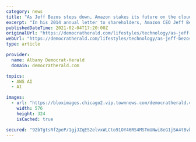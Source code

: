 ```yaml
---
category: news
title: "As Jeff Bezos steps down, Amazon stakes its future on the cloud"
excerpt: "In his 2014 annual letter to shareholders, Amazon CEO Jeff Bezos wrote that a \"dreamy business offering\" comprises at least four elements: \"Customers love it, it can grow to very"
publishedDateTime: 2021-02-04T17:20:00Z
originalUrl: "https://democratherald.com/lifestyles/technology/as-jeff-bezos-steps-down-amazon-stakes-its-future-on-the-cloud/article_dfa0903d-b58c-59c8-8526-ddf43f2665bc.html"
webUrl: "https://democratherald.com/lifestyles/technology/as-jeff-bezos-steps-down-amazon-stakes-its-future-on-the-cloud/article_dfa0903d-b58c-59c8-8526-ddf43f2665bc.html"
type: article

provider:
  name: Albany Democrat-Herald
  domain: democratherald.com

topics:
  - AWS AI
  - AI

images:
  - url: "https://bloximages.chicago2.vip.townnews.com/democratherald.com/content/tncms/assets/v3/editorial/7/d4/7d4a405f-51ae-597e-977c-ad43f910bead/601c56785fa92.image.jpg?resize=576%2C324"
    width: 576
    height: 324
    isCached: true

secured: "92bTgtsRf2peP/1gjJZqES2elvxWLCto91OY46RS4MSTmUNwi8eG1jSA4tBvkifKbkLTE4WvqXXmcoMVox+R44vBCMcoULZMh+ohxGCTRP1rW5HeUnRjLnh8+MGS/JCNThicKksPYuu8hpHolH2mp4ffNwQCGIYpNypKgLB8L1isOx6dzsLVRCJgTLpBqDcmV1Ltvruxz6XNIFbEFYARUyoL2/DW8wHbBqtjkmB3WTPpZ/4NTz8EeO+QTAIMcAAPB9rbSIBb/j/uYnS1b27aDeYjYnvSUmwbg2NBziGTX0yw3bapm3yHYMHQJPky9r7IlB1B7jmU8bdlQWNb77YQp8DGHt6qcvWK1LsD6rlVi2I=;cMGbUfcmSNt/gP+Lqmn4iw=="
---
```


